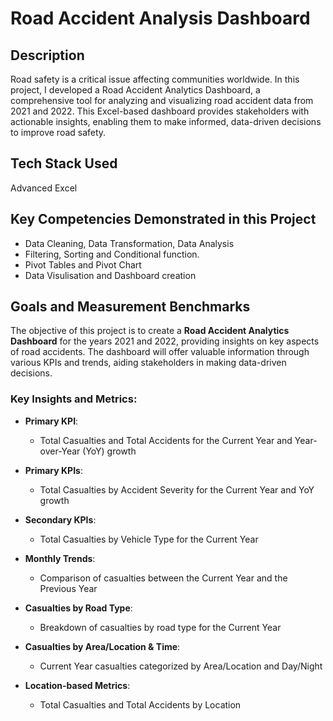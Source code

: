 # Road Accident Analysis Dashboard
## Description
Road safety is a critical issue affecting communities worldwide. In this project, I developed a Road Accident Analytics Dashboard, a comprehensive tool for analyzing and visualizing road accident data from 2021 and 2022. This Excel-based dashboard provides stakeholders with actionable insights, enabling them to make informed, data-driven decisions to improve road safety.
## Tech Stack Used
Advanced Excel
## Key Competencies Demonstrated in this Project
- Data Cleaning, Data Transformation, Data Analysis
- Filtering, Sorting and Conditional function.
- Pivot Tables and Pivot Chart
- Data Visulisation and Dashboard creation
## Goals and Measurement Benchmarks
The objective of this project is to create a **Road Accident Analytics Dashboard** for the years 2021 and 2022, providing insights on key aspects of road accidents. The dashboard will offer valuable information through various KPIs and trends, aiding stakeholders in making data-driven decisions.

### Key Insights and Metrics:

- **Primary KPI**:
  - Total Casualties and Total Accidents for the Current Year and Year-over-Year (YoY) growth

- **Primary KPIs**:
  - Total Casualties by Accident Severity for the Current Year and YoY growth

- **Secondary KPIs**:
  - Total Casualties by Vehicle Type for the Current Year

- **Monthly Trends**:
  - Comparison of casualties between the Current Year and the Previous Year

- **Casualties by Road Type**:
  - Breakdown of casualties by road type for the Current Year

- **Casualties by Area/Location & Time**:
  - Current Year casualties categorized by Area/Location and Day/Night

- **Location-based Metrics**:
  - Total Casualties and Total Accidents by Location


